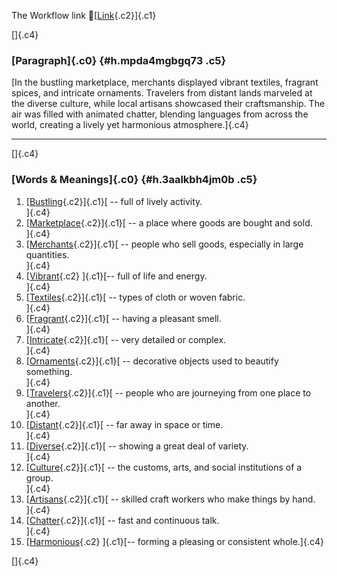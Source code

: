 The Workflow link
👏[[Link](https://www.google.com/url?q=http://www.google.com&sa=D&source=editors&ust=1758413892066129&usg=AOvVaw2Gtn_bhDhG696plisb20-0){.c2}]{.c1}

[]{.c4}

### [Paragraph]{.c0} {#h.mpda4mgbgq73 .c5}

[In the bustling marketplace, merchants displayed vibrant textiles,
fragrant spices, and intricate ornaments. Travelers from distant lands
marveled at the diverse culture, while local artisans showcased their
craftsmanship. The air was filled with animated chatter, blending
languages from across the world, creating a lively yet harmonious
atmosphere.]{.c4}

------------------------------------------------------------------------

[]{.c4}

### [Words & Meanings]{.c0} {#h.3aalkbh4jm0b .c5}

1.  [[Bustling](https://www.google.com/url?q=http://www.google.com&sa=D&source=editors&ust=1758413892066748&usg=AOvVaw3Pb0qUcgwex-t_rXqUdt-p){.c2}]{.c1}[ --
    full of lively activity.\
    ]{.c4}
2.  [[Marketplace](https://www.google.com/url?q=http://www.google.com&sa=D&source=editors&ust=1758413892066859&usg=AOvVaw2vdW1lp8BzUxYicK10VYPJ){.c2}]{.c1}[ --
    a place where goods are bought and sold.\
    ]{.c4}
3.  [[Merchants](https://www.google.com/url?q=http://www.google.com&sa=D&source=editors&ust=1758413892067003&usg=AOvVaw10qEZbC0W78se91u6PpyNk){.c2}]{.c1}[ --
    people who sell goods, especially in large quantities.\
    ]{.c4}
4.  [[Vibrant](https://www.google.com/url?q=http://www.google.com&sa=D&source=editors&ust=1758413892067115&usg=AOvVaw1V_nNsD8-8V3N-AB26iTWF){.c2}
    ]{.c1}[-- full of life and energy.\
    ]{.c4}
5.  [[Textiles](https://www.google.com/url?q=http://www.google.com&sa=D&source=editors&ust=1758413892067220&usg=AOvVaw1bhXySxwetOyJ3e7E1rZq8){.c2}]{.c1}[ --
    types of cloth or woven fabric.\
    ]{.c4}
6.  [[Fragrant](https://www.google.com/url?q=http://www.google.com&sa=D&source=editors&ust=1758413892067326&usg=AOvVaw18TEG0_xqyoxoMNeaoqsZ1){.c2}]{.c1}[ --
    having a pleasant smell.\
    ]{.c4}
7.  [[Intricate](https://www.google.com/url?q=http://www.google.com&sa=D&source=editors&ust=1758413892067419&usg=AOvVaw3j4Wrt-k4GPmegK0rPf4Uw){.c2}]{.c1}[ --
    very detailed or complex.\
    ]{.c4}
8.  [[Ornaments](https://www.google.com/url?q=http://www.google.com&sa=D&source=editors&ust=1758413892067507&usg=AOvVaw2hZbLhHOuV9pGwE0BuM8Px){.c2}]{.c1}[ --
    decorative objects used to beautify something.\
    ]{.c4}
9.  [[Travelers](https://www.google.com/url?q=http://www.google.com&sa=D&source=editors&ust=1758413892067623&usg=AOvVaw3UIMn9pM5VI2nwiqi_0Pcp){.c2}]{.c1}[ --
    people who are journeying from one place to another.\
    ]{.c4}
10. [[Distant](https://www.google.com/url?q=http://www.google.com&sa=D&source=editors&ust=1758413892067736&usg=AOvVaw1faHkCzV4MR4H23RQgLnkR){.c2}]{.c1}[ --
    far away in space or time.\
    ]{.c4}
11. [[Diverse](https://www.google.com/url?q=http://www.google.com&sa=D&source=editors&ust=1758413892067823&usg=AOvVaw2tYxeMfT9-_cEp07mM6yv4){.c2}]{.c1}[ --
    showing a great deal of variety.\
    ]{.c4}
12. [[Culture](https://www.google.com/url?q=http://www.google.com&sa=D&source=editors&ust=1758413892067912&usg=AOvVaw0gvUseQutMxiZQdtev8aQQ){.c2}]{.c1}[ --
    the customs, arts, and social institutions of a group.\
    ]{.c4}
13. [[Artisans](https://www.google.com/url?q=http://www.google.com&sa=D&source=editors&ust=1758413892068020&usg=AOvVaw2IF7lI6HC2pex_EnDry5Y_){.c2}]{.c1}[ --
    skilled craft workers who make things by hand.\
    ]{.c4}
14. [[Chatter](https://www.google.com/url?q=http://www.google.com&sa=D&source=editors&ust=1758413892068122&usg=AOvVaw1vQhdvif4ffo-JdY92g25n){.c2}]{.c1}[ --
    fast and continuous talk.\
    ]{.c4}
15. [[Harmonious](https://www.google.com/url?q=http://www.google.com&sa=D&source=editors&ust=1758413892068210&usg=AOvVaw0wBWYOljOnf9YDKny8ouHk){.c2}
    ]{.c1}[-- forming a pleasing or consistent whole.]{.c4}

[]{.c4}
